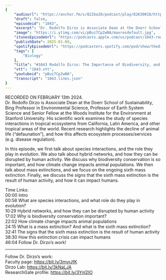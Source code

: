 ```yaml
---
{
	"audiourl": "https://anchor.fm/s/822ba20/podcast/play/82630018/https%3A%2F%2Fd3ctxlq1ktw2nl.cloudfront.net%2Fstaging%2F2024-1-13%2F2ede8e03-6539-fd33-0b21-922171e5df62.m4a",
	"draft": false,
	"episodeid": "1043",
	"excerpt": "Dr. Rodolfo Dirzo is Associate Dean at the Doerr School of Sustainability, Bing Professor in Environmental Science, Professor of Earth System Science and Senior Fellow at the Woods Institute for the Environment at Stanford University. His scientific work examines the study of species interactions in tropical ecosystems from California, Latin America, and other tropical areas of the world. Recent research highlights the decline of animal life (“defaunation”), and how this affects ecosystem processes/services (e.g. disease regulation).",
	"image": "https://i.ytimg.com/vi/pBuz7Cp2wNA/maxresdefault.jpg",
	"itunesEpisodeUrl": "https://podcasts.apple.com/us/podcast/1043-rodolfo-dirzo-the-importance-of-biodiversity/id1451347236?i=1000683364396&uo=4",
	"publishDate": 2025-01-09,
	"spotifyEpisodeUrl": "https://podcasters.spotify.com/pod/show/thedissenter/episodes/1043-Rodolfo-Dirzo-The-Importance-of-Biodiversity--and-the-Sixth-Mass-Extinction-e2fo5u2",
	"tags": [
		"Biology"
	],
	"title": "#1043 Rodolfo Dirzo: The Importance of Biodiversity, and the Sixth Mass Extinction",
	"vtt": "1043.vtt",
	"youtubeid": "pBuz7Cp2wNA",
	"transcript": "1043.lines.json"
}
---
```

RECORDED ON FEBRUARY 13th 2024.  
Dr. Rodolfo Dirzo is Associate Dean at the Doerr School of Sustainability, Bing Professor in Environmental Science, Professor of Earth System Science and Senior Fellow at the Woods Institute for the Environment at Stanford University. His scientific work examines the study of species interactions in tropical ecosystems from California, Latin America, and other tropical areas of the world. Recent research highlights the decline of animal life (“defaunation”), and how this affects ecosystem processes/services (e.g. disease regulation).

In this episode, we first talk about species interactions, and the role they play in evolution. We also talk about hybrid networks, and how they can be disrupted by human activity. We discuss why biodiversity conservation is so important, and how climate change impacts animal populations. We then talk about mass extinctions, and we focus on the ongoing sixth mass extinction. Finally, we discuss the signs that the sixth mass extinction is the result of human activity, and how it can impact humans.

Time Links:  
<time>00:00</time> Intro  
<time>00:58</time> What are species interactions, and what role do they play in evolution?  
<time>10:29</time> Hybrid networks, and how they can be disrupted by human activity  
<time>17:02</time> Why is biodiversity conservation important?  
<time>22:02</time> How climate change impacts animal populations  
<time>24:15</time> What is a mass extinction? And what is the sixth mass extinction?  
<time>32:41</time> The signs that the sixth mass extinction is the result of human activity  
<time>38:30</time> How this extinction crisis can impact humans  
<time>46:04</time> Follow Dr. Dirzo’s work!

---

Follow Dr. Dirzo’s work:  
Faculty page: https://bit.ly/3mvrJfK  
Dirzo Lab: https://bit.ly/3kNaLJA  
ResearchGate profile: https://bit.ly/3YnI2IO
